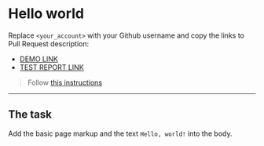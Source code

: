 # Hello world
Replace `<your_account>` with your Github username and copy the links to Pull Request description:
- [DEMO LINK](https://Kate-Khon.github.io/layout_hello-world/)
- [TEST REPORT LINK](Kate-Khon.github.io/layout_hello-world/report/html_report/)

> Follow [this instructions](https://mate-academy.github.io/layout_task-guideline/#how-to-solve-the-layout-tasks-on-github)
___

## The task
Add the basic page markup and the text `Hello, world!` into the body.
